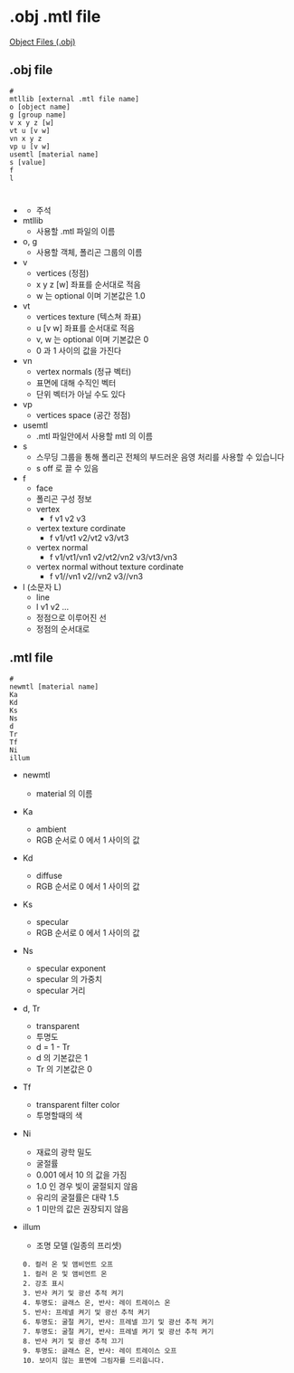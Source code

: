 # .obj .mtl file

[Object Files (.obj)](https://paulbourke.net/dataformats/obj/)

## .obj file

```
#
mtllib [external .mtl file name]
o [object name]
g [group name]
v x y z [w]
vt u [v w]
vn x y z
vp u [v w]
usemtl [material name]
s [value]
f
l
```

- #
    - 주석
- mtllib
    - 사용할 .mtl 파일의 이름
- o, g
    - 사용할 객체, 폴리곤 그룹의 이름
- v
    - vertices (정점)
    - x y z [w] 좌표를 순서대로 적음
    - w 는 optional 이며 기본값은 1.0
- vt
    - vertices texture (텍스쳐 좌표)
    - u [v w] 좌표를 순서대로 적음
    - v, w 는 optional 이며 기본값은 0
    - 0 과 1 사이의 값을 가진다
- vn
    - vertex normals (정규 벡터)
    - 표면에 대해 수직인 벡터
    - 단위 벡터가 아닐 수도 있다
- vp
    - vertices space (공간 정점)
- usemtl
    - .mtl 파일안에서 사용할 mtl 의 이름
- s
    - 스무딩 그룹을 통해 폴리곤 전체의 부드러운 음영 처리를 사용할 수 있습니다
    - s off 로 끌 수 있음
- f
    - face
    - 폴리곤 구성 정보
    - vertex
        - f v1 v2 v3
    - vertex texture cordinate
        - f v1/vt1 v2/vt2 v3/vt3
    - vertex normal
        - f v1/vt1/vn1 v2/vt2/vn2 v3/vt3/vn3
    - vertex normal without texture cordinate
        - f v1//vn1 v2//vn2 v3//vn3
- l (소문자 L)
    - line
    - l v1 v2 …
    - 정점으로 이루어진 선
    - 정점의 순서대로

## .mtl file

```
#
newmtl [material name]
Ka
Kd
Ks
Ns
d
Tr
Tf
Ni
illum
```

- newmtl
    - material 의 이름
- Ka
    - ambient
    - RGB 순서로 0 에서 1 사이의 값
- Kd
    - diffuse
    - RGB 순서로 0 에서 1 사이의 값
- Ks
    - specular
    - RGB 순서로 0 에서 1 사이의 값
- Ns
    - specular exponent
    - specular 의 가중치
    - specular 거리
- d, Tr
    - transparent
    - 투명도
    - d = 1 - Tr
    - d 의 기본값은 1
    - Tr 의 기본값은 0
- Tf
    - transparent filter color
    - 투명할때의 색
- Ni
    - 재료의 광학 밀도
    - 굴절률
    - 0.001 에서 10 의 값을 가짐
    - 1.0 인 경우 빛이 굴절되지 않음
    - 유리의 굴절률은 대략 1.5
    - 1 미만의 값은 권장되지 않음
- illum
    - 조명 모델 (일종의 프리셋)
    
    ```
    0. 컬러 온 및 앰비언트 오프
    1. 컬러 온 및 앰비언트 온
    2. 강조 표시
    3. 반사 켜기 및 광선 추적 켜기
    4. 투명도: 글래스 온, 반사: 레이 트레이스 온
    5. 반사: 프레넬 켜기 및 광선 추적 켜기
    6. 투명도: 굴절 켜기, 반사: 프레넬 끄기 및 광선 추적 켜기
    7. 투명도: 굴절 켜기, 반사: 프레넬 켜기 및 광선 추적 켜기
    8. 반사 켜기 및 광선 추적 끄기
    9. 투명도: 글래스 온, 반사: 레이 트레이스 오프
    10. 보이지 않는 표면에 그림자를 드리웁니다.
    ```